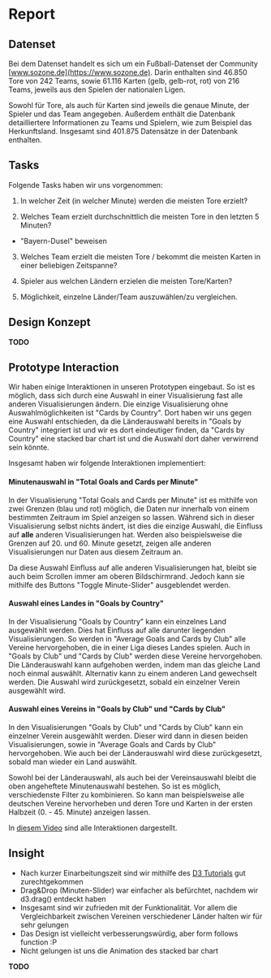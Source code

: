 # Report

## Datenset

Bei dem Datenset handelt es sich um ein Fußball-Datenset der Community [www.sozone.de](https://www.sozone.de). Darin enthalten sind 46.850 Tore von 242 Teams, sowie 61.116 Karten (gelb, gelb-rot, rot) von 216 Teams, jeweils aus den Spielen der nationalen Ligen.  

Sowohl für Tore, als auch für Karten sind jeweils die genaue Minute, der Spieler und das Team angegeben. Außerdem enthält die Datenbank detailliertere Informationen zu Teams und Spielern, wie zum Beispiel das Herkunftsland. Insgesamt sind 401.875 Datensätze in der Datenbank enthalten. 

## Tasks

Folgende Tasks haben wir uns vorgenommen: 

1. In welcher Zeit (in welcher Minute) werden die meisten Tore erzielt? 

2. Welches Team erzielt durchschnittlich die meisten Tore in den letzten 5 Minuten? 
  * "Bayern-Dusel" beweisen

3. Welches Team erzielt die meisten Tore / bekommt die meisten Karten in einer beliebigen Zeitspanne?

4. Spieler aus welchen Ländern erzielen die meisten Tore/Karten?

5. Möglichkeit, einzelne Länder/Team auszuwählen/zu vergleichen. 

## Design Konzept

**TODO**

## Prototype Interaction

Wir haben einige Interaktionen in unseren Prototypen eingebaut. So ist es möglich, dass sich durch eine Auswahl in einer Visualisierung fast alle anderen Visualisierungen ändern. Die einzige Visualisierung ohne Auswahlmöglichkeiten ist "Cards by Country". Dort haben wir uns gegen eine Auswahl entschieden, da die Länderauswahl bereits in "Goals by Country" integriert ist und wir es dort eindeutiger finden, da "Cards by Country" eine stacked bar chart ist und die Auswahl dort daher verwirrend sein könnte.

Insgesamt haben wir folgende Interaktionen implementiert: 

#### Minutenauswahl in "Total Goals and Cards per Minute"

In der Visualisierung "Total Goals and Cards per Minute" ist es mithilfe von zwei Grenzen (blau und rot) möglich, die Daten nur innerhalb von einem bestimmten Zeitraum im Spiel anzeigen so lassen. Während sich in dieser Visualisierung selbst nichts ändert, ist dies die einzige Auswahl, die Einfluss auf **alle** anderen Visualisierungen hat. Werden also beispielsweise die Grenzen auf 20. und 60. Minute gesetzt, zeigen alle anderen Visualisierungen nur Daten aus diesem Zeitraum an. 

Da diese Auswahl Einfluss auf alle anderen Visualisierungen hat, bleibt sie auch beim Scrollen immer am oberen Bildschirmrand. Jedoch kann sie mithilfe des Buttons "Toggle Minute-Slider" ausgeblendet werden. 

#### Auswahl eines Landes in "Goals by Country"

In der Visualisierung "Goals by Country" kann ein einzelnes Land ausgewählt werden. Dies hat Einfluss auf alle darunter liegenden Visualisierungen. So werden in "Average Goals and Cards by Club" alle Vereine hervorgehoben, die in einer Liga dieses Landes spielen. Auch in "Goals by Club" und "Cards by Club" werden diese Vereine hervorgehoben. Die Länderauswahl kann aufgehoben werden, indem man das gleiche Land noch einmal auswählt. Alternativ kann zu einem anderen Land gewechselt werden. Die Auswahl wird zurückgesetzt, sobald ein einzelner Verein ausgewählt wird.

#### Auswahl eines Vereins in "Goals by Club" und "Cards by Club"

In den Visualisierungen "Goals by Club" und "Cards by Club" kann ein einzelner Verein ausgewählt werden. Dieser wird dann in diesen beiden Visualisierungen, sowie in "Average Goals and Cards by Club" hervorgehoben. Wie auch bei der Länderauswahl wird diese zurückgesetzt, sobald man wieder ein Land auswählt.  

Sowohl bei der Länderauswahl, als auch bei der Vereinsauswahl bleibt die oben angeheftete Minutenauswahl bestehen. So ist es möglich, verschiedenste Filter zu kombinieren. So kann man beispielsweise alle deutschen Vereine hervorheben und deren Tore und Karten in der ersten Halbzeit (0. - 45. Minute) anzeigen lassen. 

In [diesem Video](https://github.com/luklapp/Soccer-DataVis-Frontend/blob/master/videos/d3_prototype_hoffmann_klappert.mov) sind alle Interaktionen dargestellt. 

## Insight

* Nach kurzer Einarbeitungszeit sind wir mithilfe des [D3 Tutorials](https://github.com/sgratzl/d3tutorial) gut zurechtgekommen
* Drag&Drop (Minuten-Slider) war einfacher als befürchtet, nachdem wir d3.drag() entdeckt haben
* Insgesamt sind wir zufrieden mit der Funktionalität. Vor allem die Vergleichbarkeit zwischen Vereinen verschiedener Länder halten wir für sehr gelungen
* Das Design ist vielleicht verbesserungswürdig, aber form follows function :P
* Nicht gelungen ist uns die Animation des stacked bar chart

**TODO**